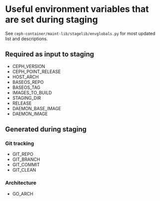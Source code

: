 # Useful environment variables that are set during staging
See `ceph-container/maint-lib/stagelib/envglobals.py` for most updated list and descriptions.

## Required as input to staging
 - CEPH_VERSION
 - CEPH_POINT_RELEASE
 - HOST_ARCH
 - BASEOS_REPO
 - BASEOS_TAG
 - IMAGES_TO_BUILD
 - STAGING_DIR
 - RELEASE
 - DAEMON_BASE_IMAGE
 - DAEMON_IMAGE

## Generated during staging
### Git tracking
 - GIT_REPO
 - GIT_BRANCH
 - GIT_COMMIT
 - GIT_CLEAN

### Architecture
 - GO_ARCH
